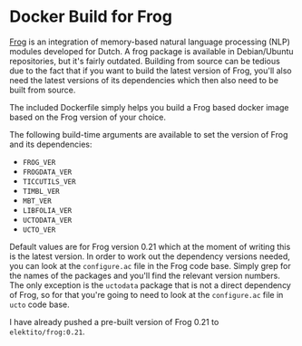 # Docker Build for Frog

[Frog][1] is an integration of memory-based natural language
processing (NLP) modules developed for Dutch. A frog package is
available in Debian/Ubuntu repositories, but it's fairly
outdated. Building from source can be tedious due to the fact that if
you want to build the latest version of Frog, you'll also need the
latest versions of its dependencies which then also need to be built
from source.

The included Dockerfile simply helps you build a Frog based docker
image based on the Frog version of your choice.

The following build-time arguments are available to set the version of
Frog and its dependencies:

 - `FROG_VER`
 - `FROGDATA_VER`
 - `TICCUTILS_VER`
 - `TIMBL_VER`
 - `MBT_VER`
 - `LIBFOLIA_VER`
 - `UCTODATA_VER`
 - `UCTO_VER`

Default values are for Frog version 0.21 which at the moment of
writing this is the latest version. In order to work out the
dependency versions needed, you can look at the `configure.ac` file in
the Frog code base. Simply grep for the names of the packages and
you'll find the relevant version numbers. The only exception is the
`uctodata` package that is not a direct dependency of Frog, so for
that you're going to need to look at the `configure.ac` file in `ucto`
code base.

I have already pushed a pre-built version of Frog 0.21 to
`elektito/frog:0.21`.

[1]: https://github.com/LanguageMachines/frog/
